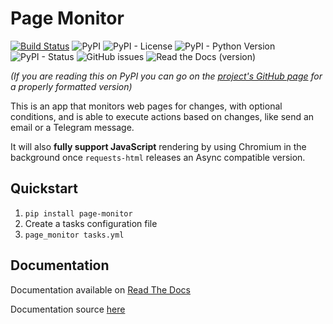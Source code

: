 # Page Monitor

[![Build Status](https://travis-ci.org/MarcDufresne/page-monitor.svg?branch=master)](https://travis-ci.org/MarcDufresne/page-monitor)
![PyPI](https://img.shields.io/pypi/v/page-monitor.svg)
![PyPI - License](https://img.shields.io/pypi/l/page-monitor.svg)
![PyPI - Python Version](https://img.shields.io/pypi/pyversions/page-monitor.svg)
![PyPI - Status](https://img.shields.io/pypi/status/page-monitor.svg)
![GitHub issues](https://img.shields.io/github/issues/MarcDufresne/page-monitor.svg)
![Read the Docs (version)](https://img.shields.io/readthedocs/page-monitor/latest.svg)


_(If you are reading this on PyPI you can go on the
[project's GitHub page](https://github.com/MarcDufresne/page-monitor)
for a properly formatted version)_

This is an app that monitors web pages for changes,
with optional conditions, and is able to execute actions
based on changes, like send an email or a Telegram message.

It will also **fully support JavaScript** rendering by using Chromium
in the background once `requests-html` releases an Async compatible
version.

## Quickstart

1. `pip install page-monitor`
2. Create a tasks configuration file
3. `page_monitor tasks.yml`

## Documentation

Documentation available on
[Read The Docs](http://page-monitor.readthedocs.io/en/latest/)

Documentation source
[here](https://github.com/MarcDufresne/page-monitor/tree/master/docs)
